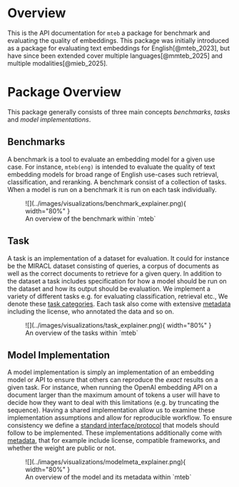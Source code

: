 
# Overview


This is the API documentation for `mteb` a package for benchmark and evaluating the quality of embeddings.
This package was initially introduced as a package for evaluating text embeddings for English[@mteb_2023], but have since been extended cover multiple languages[@mmteb_2025] and multiple modalities[@mieb_2025].

# Package Overview
This package generally consists of three main concepts *benchmarks*, *tasks* and *model implementations*.

## Benchmarks

A benchmark is a tool to evaluate an embedding model for a given use case. For instance, `mteb(eng)` is intended
to evaluate the quality of text embedding models for broad range of English use-cases such retrieval, classification, and reranking.
A benchmark consist of a collection of tasks. When a model is run on a benchmark it is run on each task individually.


<figure markdown="span">
    ![](../images/visualizations/benchmark_explainer.png){ width="80%" }
    <figcaption>An overview of the benchmark within `mteb`</figcaption>
</figure>

## Task

A task is an implementation of a dataset for evaluation. It could for instance be the MIRACL dataset consisting of queries, a corpus of documents
as well as the correct documents to retrieve for a given query. In addition to the dataset a task includes specification for how a model should be run on the dataset and how its output should be evaluation. We implement a variety of different tasks e.g. for evaluating classification, retrieval etc., We denote these [task categories](./task.md#metadata). Each task also come with extensive [metadata](./task.md#metadata) including the license, who annotated the data and so on.

<figure markdown="span">
    ![](../images/visualizations/task_explainer.png){ width="80%" }
    <figcaption>An overview of the tasks within `mteb`</figcaption>
</figure>

## Model Implementation

A model implementation is simply an implementation of an embedding model or API to ensure that others can reproduce the *exact* results on a given task.
For instance, when running the OpenAI embedding API on a document larger than the maximum amount of tokens a user will have to decide how they want to
deal with this limitations (e.g. by truncating the sequence). Having a shared implementation allow us to examine these implementation assumptions and allow
for reproducible workflow. To ensure consistency we define a [standard interface/protocol](./model.md#model-protocols) that models should follow to be implemented. These implementations additionally come with [metadata](./model.md#metadata), that for example include license, compatible frameworks, and whether the weight are public or not.

<figure markdown="span">
    ![](../images/visualizations/modelmeta_explainer.png){ width="80%" }
    <figcaption>An overview of the model and its metadata within `mteb`</figcaption>
</figure>
